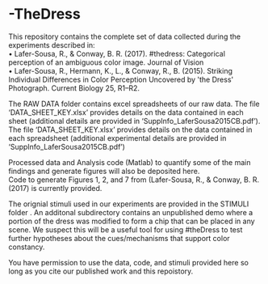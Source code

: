 # -TheDress
This repository contains the complete set of data collected during the experiments described in: <br/>
•	Lafer-Sousa, R., & Conway, B. R. (2017). #thedress: Categorical perception of an ambiguous color image. Journal of Vision <br/>
•	Lafer-Sousa, R., Hermann, K., L., & Conway, R., B. (2015). Striking Individual Differences in Color Perception Uncovered by 'the Dress' Photograph. Current Biology 25, R1–R2. <br/>

The RAW DATA folder contains excel spreadsheets of our raw data. The file ‘DATA_SHEET_KEY.xlsx’ provides details on the data contained in each sheet (additional details are provided in ‘SuppInfo_LaferSousa2015CB.pdf’).  The file ‘DATA_SHEET_KEY.xlsx’ provides details on the data contained in each spreadsheet (additional experimental details are provided in ‘SuppInfo_LaferSousa2015CB.pdf’) <br/>

Processed data and Analysis code (Matlab) to quantify some of the main findings and generate figures will also be deposited here.  
Code to generate Figures 1, 2, and 7 from (Lafer-Sousa, R., & Conway, B. R. (2017) is currently provided.  

The orignial stimuli used in our experiments are provided in the STIMULI folder . An additonal subdirectory contains an unpublished demo where a portion of the dress was modified to form a chip that can be placed in any scene. We suspect this will be a useful tool for using #theDress to test further hypotheses about the cues/mechanisms that support color constancy. 

You have permission to use the data, code, and stimuli provided here so long as you cite our published work and this repoistory.
